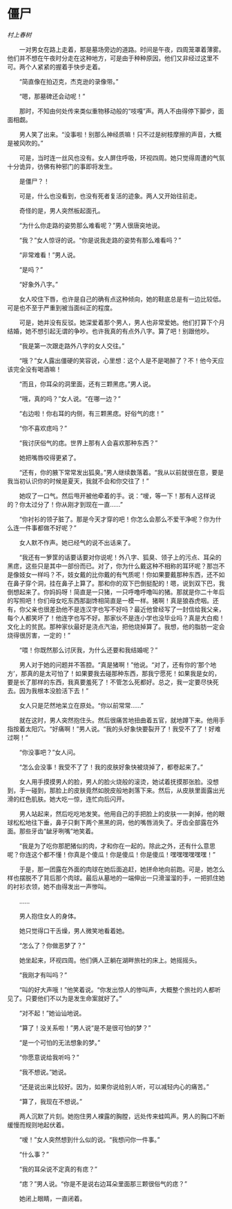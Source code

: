 # 僵尸

*村上春树*

　　一对男女在路上走着，那是墓场旁边的道路。时间是午夜，四周笼罩着薄雾。他们并不想在午夜时分走在这种地方，可是由于种种原因，他们又非经过这里不可。两个人紧紧的握着手快步走着。

　　“简直像在拍迈克，杰克逊的录像带。”

　　“嗯，那墓碑还会动呢！”

　　那时，不知由何处传来类似重物移动般的“吱嘎”声。两人不由得停下脚步，面面相觑。

　　男人笑了出来。“没事啦！别那么神经质嘛！只不过是树枝摩擦的声音，大概是被风吹的。”

　　可是，当时连一丝风也没有。女人屏住呼吸，环视四周。她只觉得周遭的气氛十分诡异，彷佛有种邪门的事即将发生。

　　是僵尸？！

　　可是，什么也没看到，也没有死者复活的迹象。两人又开始往前走。

　　奇怪的是，男人突然板起面孔。

　　“为什么你走路的姿势那么难看呢？”男人很唐突地说。

　　“我？”女人惊讶的说。“你是说我走路的姿势有那么难看吗？”

　　“非常难看！”男人说。

　　“是吗？”

　　“好象外八字。”

　　女人咬住下唇，也许是自己的确有点这种倾向，她的鞋底总是有一边比较低。可是也不至于严重到被当面纠正的程度。

　　可是，她并没有反驳。她深爱着那个男人，男人也非常爱她。他们打算下个月结婚，她不想引起无谓的争吵。也许我真的有点外八字。算了吧！别跟他吵。

　　“我是第一次跟走路外八字的女人交往。”

　　“哦？”女人露出僵硬的笑容说，心里想：这个人是不是喝醉了？不！他今天应该完全没有喝酒嘛！

　　“而且，你耳朵的洞里面，还有三颗黑痣。”男人说。

　　“哦，真的吗？”女人说。“在哪一边？”

　　“右边啦！你右耳的内侧，有三颗黑痣。好俗气的痣！”

　　“你不喜欢痣吗？”

　　“我讨厌俗气的痣。世界上那有人会喜欢那种东西？”

　　她把嘴唇咬得更紧了。

　　“还有，你的腋下常常发出狐臭。”男人继续数落着。“我从以前就很在意，要是我当初认识你的时候是夏天，我就不会和你交往了！”

　　她叹了一口气。然后甩开被他牵着的手。说：“嗳，等一下！那有人这样说的？你太过分了！你从刚才到现在一直……”

　　“你衬衫的领子脏了。那是今天才穿的吧！你怎么会那么不爱干净呢？你为什么连一件事都做不好呢？”

　　女人默不作声。她已经气的说不出话来了。

　　“我还有一箩筐的话要话要对你说呢！外八字、狐臭、领子上的污点、耳朵的黑痣，这些只是其中一部份而已。对了，你为什么戴这种不相称的耳环呢？那岂不是像妓女一样吗？不，妓女戴的比你戴的有气质呢！你如果要戴那种东西，还不如在鼻子穿个洞，挂在鼻子上算了。那和你的双下巴倒挺配的！嗯，说到双下巴，我倒想起来了。你妈妈呀！简直是一只猪，一只呼噜呼噜叫的猪。那就是你二十年后的写照吧！你们母女吃东西那副馋相简直是一模一样。猪啊！真是狼吞虎咽。还有，你父亲也很差劲他不是连汉字也写不好吗？最近他曾经写了一封信给我父亲，每个人都笑坏了！他连字也写不好。那家伙不是连小学也没毕业吗？真是大白痴！文化上的贫民。那种家伙最好是浇点汽油，把他烧掉算了。我想，他的脂肪一定会烧得很厉害，一定的！”

　　“喂！你既然那么讨厌我，为什么还要和我结婚呢？”

　　男人对于她的问题并不答腔。“真是猪啊！”他说。“对了，还有你的‘那个地方’，那真的是太可怕了！如果要我去碰那种东西，那我宁愿死！如果我是女的，要是长了那样的东西，我真要羞死了！不管怎么死都好。总之，我一定要尽快死去。因为我根本没脸活下去！”

　　女人只是茫然地呆立在原处。“你以前常常……”

　　就在这时，男人突然抱住头。然后很痛苦地扭曲着五官，就地蹲下来。他用手指按着太阳穴。“好痛啊！”男人说。“我的头好象快要裂开了！我受不了了！好难过啊！”

　　“你没事吧？”女人问。

　　“怎么会没事！我受不了了！我的皮肤好象快被烧掉了，都卷起来了。”

　　女人用手摸摸男人的脸，男人的脸火烧般的滚烫，她试着抚摸那张脸。没想到，手一碰到，那脸上的皮肤竟然如脱皮般地剥落下来。然后，从皮肤里面露出光滑的红色肌肤。她大吃一惊，连忙向后闪开。

　　男人站起来，然后吃吃地发笑。他用自己的手把脸上的皮肤一一剥掉，他的眼球松松地往下垂，鼻子只剩下两个黑黑的洞，他的嘴唇消失了。牙齿全部露在外面。那些牙齿“龇牙咧嘴”地笑着。

　　“我是为了吃你那肥猪似的肉，才和你在一起的。除此之外，还有什么意思呢？你连这个都不懂！你真是个傻瓜！你是傻瓜！你是傻瓜！嘿嘿嘿嘿嘿嘿！”

　　于是，那一团露在外面的肉球在她后面追赶，她拼命地向前跑。可是，她怎么样也摆脱不了背后那个肉球。最后从墓地的一端伸出一只滑溜溜的手，一把抓住她的衬衫衣领，她不由得发出一声惨叫。

　　……

　　男人抱住女人的身体。

　　她只觉得口干舌燥，男人微笑地看着她。

　　“怎么了？你做恶梦了？”

　　她坐起来，环视四周。他们俩人正躺在湖畔旅社的床上。她摇摇头。

　　“我刚才有叫吗？”

　　“叫的好大声哦！”他笑着说。“你发出惊人的惨叫声，大概整个旅社的人都听见了。只要他们不以为是发生命案就好了。”

　　“对不起！”她讪讪地说。

　　“算了！没关系啦！”男人说“是不是很可怕的梦？”

　　“是一个可怕的无法想象的梦。”

　　“你愿意说给我听吗？”

　　“我不想说。”她说。

　　“还是说出来比较好。因为，如果你说给别人听，可以减轻内心的痛苦。”

　　“算了，我现在不想说。”

　　两人沉默了片刻。她抱住男人裸露的胸膛，远处传来蛙鸣声。男人的胸口不断缓慢而规则地起伏着。

　　“嗳！”女人突然想到什么似的说。“我想问你一件事。”

　　“什么事？”

　　“我的耳朵说不定真的有痣？”

　　“痣？”男人说。“你是不是说右边耳朵里面那三颗很俗气的痣？”

　　她闭上眼睛，一直闭着。